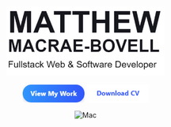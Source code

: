 <!--### Hi there 👋-->

<!--
**MathyouMB/MathyouMB** is a ✨ _special_ ✨ repository because its `README.md` (this file) appears on your GitHub profile.

Here are some ideas to get you started:

- 🔭 I’m currently working on ...
- 🌱 I’m currently learning ...
- 👯 I’m looking to collaborate on ...
- 🤔 I’m looking for help with ...
- 💬 Ask me about ...
- 📫 How to reach me: ...
- 😄 Pronouns: ...
- ⚡ Fun fact: ...
-->

<p align="center">
    <span>
       <img src="https://github.com/MathyouMB/MathyouMB/blob/master/name.png" width="320px"></img>
   </span>
	
<p align="center">
          <a href="http://matthewmacraebovell.com/"><img src="https://github.com/MathyouMB/MathyouMB/blob/master/viewmywork.png" width="125px"></img></a>
          <a href="https://drive.google.com/file/d/17BXO0uemAjefYHP6bXKdZmKiLD--HekM/view"><img src="https://github.com/MathyouMB/MathyouMB/blob/master/downloadcv.png" width="125px"></img></a>
	  </p>
  <p align="center">
 <img src="https://github.com/MathyouMB/MathyouMB/blob/master/skill_wheel.gif" width="450px" alt="Mac">
</p>

 </p>
<!--
<div class="d-flex" width="100%">
   <div class="d-flex flex-column flex-items-center flex-justify-center">
       <div>
           <img src="https://github.com/MathyouMB/MathyouMB/blob/master/name.png" width="400px"></img>
       </div>
       <div class="d-flex">
               <div width="100px"><img src="https://github.com/MathyouMB/MathyouMB/blob/master/viewmywork.png" width="100px"></img></div>  
               <div width="100px"><img src="https://github.com/MathyouMB/MathyouMB/blob/master/downloadcv.png" width="100px"></img></div>  
       </div>
   </div>
   <div>
       <img src="https://github.com/MathyouMB/MathyouMB/blob/master/skill_wheel.gif" width="400px" align="right"></img>
   </div>
</div>
-->
